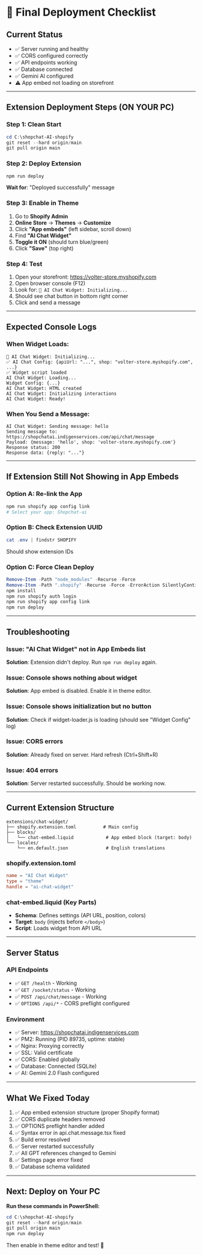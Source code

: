 # 🚀 Final Deployment Checklist

## Current Status
- ✅ Server running and healthy
- ✅ CORS configured correctly
- ✅ API endpoints working
- ✅ Database connected
- ✅ Gemini AI configured
- ⚠️ App embed not loading on storefront

---

## Extension Deployment Steps (ON YOUR PC)

### Step 1: Clean Start
```powershell
cd C:\shopchat-AI-shopify
git reset --hard origin/main
git pull origin main
```

### Step 2: Deploy Extension
```powershell
npm run deploy
```

**Wait for**: "Deployed successfully" message

### Step 3: Enable in Theme
1. Go to **Shopify Admin**
2. **Online Store** → **Themes** → **Customize**
3. Click **"App embeds"** (left sidebar, scroll down)
4. Find **"AI Chat Widget"**
5. **Toggle it ON** (should turn blue/green)
6. Click **"Save"** (top right)

### Step 4: Test
1. Open your storefront: https://volter-store.myshopify.com
2. Open browser console (F12)
3. Look for: `🤖 AI Chat Widget: Initializing...`
4. Should see chat button in bottom right corner
5. Click and send a message

---

## Expected Console Logs

### When Widget Loads:
```
🤖 AI Chat Widget: Initializing...
✅ AI Chat Config: {apiUrl: "...", shop: "volter-store.myshopify.com", ...}
✅ Widget script loaded
AI Chat Widget: Loading...
Widget Config: {...}
AI Chat Widget: HTML created
AI Chat Widget: Initializing interactions
AI Chat Widget: Ready!
```

### When You Send a Message:
```
AI Chat Widget: Sending message: hello
Sending message to: https://shopchatai.indigenservices.com/api/chat/message
Payload: {message: 'hello', shop: 'volter-store.myshopify.com'}
Response status: 200
Response data: {reply: "..."}
```

---

## If Extension Still Not Showing in App Embeds

### Option A: Re-link the App
```powershell
npm run shopify app config link
# Select your app: Shopchat-ai
```

### Option B: Check Extension UUID
```powershell
cat .env | findstr SHOPIFY
```
Should show extension IDs

### Option C: Force Clean Deploy
```powershell
Remove-Item -Path "node_modules" -Recurse -Force
Remove-Item -Path ".shopify" -Recurse -Force -ErrorAction SilentlyContinue
npm install
npm run shopify auth login
npm run shopify app config link
npm run deploy
```

---

## Troubleshooting

### Issue: "AI Chat Widget" not in App Embeds list
**Solution**: Extension didn't deploy. Run `npm run deploy` again.

### Issue: Console shows nothing about widget
**Solution**: App embed is disabled. Enable it in theme editor.

### Issue: Console shows initialization but no button
**Solution**: Check if widget-loader.js is loading (should see "Widget Config" log)

### Issue: CORS errors
**Solution**: Already fixed on server. Hard refresh (Ctrl+Shift+R)

### Issue: 404 errors
**Solution**: Server restarted successfully. Should be working now.

---

## Current Extension Structure

```
extensions/chat-widget/
├── shopify.extension.toml          # Main config
├── blocks/
│   └── chat-embed.liquid            # App embed block (target: body)
└── locales/
    └── en.default.json              # English translations
```

### shopify.extension.toml
```toml
name = "AI Chat Widget"
type = "theme"
handle = "ai-chat-widget"
```

### chat-embed.liquid (Key Parts)
- **Schema**: Defines settings (API URL, position, colors)
- **Target**: `body` (injects before `</body>`)
- **Script**: Loads widget from API URL

---

## Server Status

### API Endpoints
- ✅ `GET /health` - Working
- ✅ `GET /socket/status` - Working  
- ✅ `POST /api/chat/message` - Working
- ✅ `OPTIONS /api/*` - CORS preflight configured

### Environment
- ✅ Server: https://shopchatai.indigenservices.com
- ✅ PM2: Running (PID 89735, uptime: stable)
- ✅ Nginx: Proxying correctly
- ✅ SSL: Valid certificate
- ✅ CORS: Enabled globally
- ✅ Database: Connected (SQLite)
- ✅ AI: Gemini 2.0 Flash configured

---

## What We Fixed Today

1. ✅ App embed extension structure (proper Shopify format)
2. ✅ CORS duplicate headers removed
3. ✅ OPTIONS preflight handler added
4. ✅ Syntax error in api.chat.message.tsx fixed
5. ✅ Build error resolved
6. ✅ Server restarted successfully
7. ✅ All GPT references changed to Gemini
8. ✅ Settings page error fixed
9. ✅ Database schema validated

---

## Next: Deploy on Your PC

**Run these commands in PowerShell:**

```powershell
cd C:\shopchat-AI-shopify
git reset --hard origin/main
git pull origin main
npm run deploy
```

Then enable in theme editor and test! 🚀
